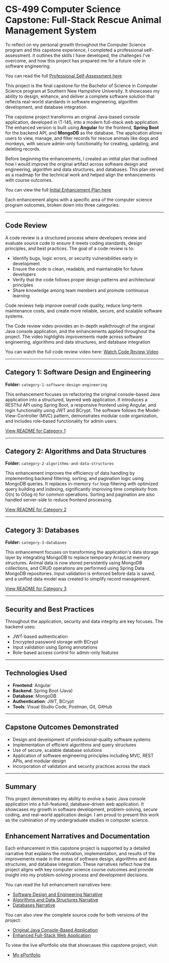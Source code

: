 # CS-499 Computer Science Capstone: Full-Stack Rescue Animal Management System

To reflect on my personal growth throughout the Computer Science program and this capstone experience, I completed a professional self-assessment. it outlines the skills I have developed, the challenges I've overcome, and how this project has prepared
me for a future role in software engineering.

You can read the full [Professional Self-Assessment here](./Professional%20Self-Assessment.md)

This project is the final capstone for the Bachelor of Science in Computer Science program at Southern New Hampshire University. It showcases my ability to design, enhance, and deliver a complete software solution that reflects real-world standards in software engineering, algorithm development, and database integration.

The capstone project transforms an original Java-based console application, developed in IT-145, into a modern full-stack web application. The enhanced version is built using **Angular** for the frontend, **Spring Boot** for the backend API, and **MongoDB** as the database. The application allows users to view, manage, and filter records for rescue animals like dogs and monkeys, with secure admin-only functionality for creating, updating, and deleting records.

Before beginning the enhancements, I created an intital plan that outlined how I would improve the original artifact across software design and engineering, algorithm and data structures, and databases. This plan served as a roadmap for the technical
work and helped align the enhancements with course outcomes. 

You can view the full [Initial Enhancement Plan here](./initial-enhancement-plan.md)

Each enhancement aligns with a specific area of the computer science program outcomes, broken down into three categories:

---

## Code Review 

A code review is a structured process where developers review and evaluate source code to ensure it meets coding standards, design principles, and best practices. The goal of a code review is to:
- Identify bugs, logic errors, or security vulnerabilities early in development
- Ensure the code is clean, readable, and maintainable for future developers
- Verify that the code follows proper design patterns and architectural principles
- Share knowledge among team members and promote continuous learning

Code reviews help improve overall code quality, reduce long-term maintenance costs, and create more reliable, secure, and scalable software systems. 

The Code review video provides an in-depth walkthrough of the original Java console application, and the enhancements applied throughout the project. The video highlights improvements made across software engineering, algorithms and data structures, and database integration

You can watch the full code review video here:
[Watch Code Review Video](https://www.youtube.com/watch?v=lfZujDgJ_nw)

---

## Category 1: Software Design and Engineering

**Folder:** `category-1-software-design-engineering`

This enhancement focuses on refactoring the original console-based Java application into a structured, layered web application. It introduces a RESTful API using Spring Boot, a responsive frontend using Angular, and login functionality using JWT and BCrypt. The software follows the Model-View-Controller (MVC) pattern, demonstrates modular code organization, and includes role-based functionality for admin users.

[View README for Category 1](./category-1-software-design-engineering/README.md)

---

## Category 2: Algorithms and Data Structures

**Folder:** `category-2-algorithms-and-data-structures`

This enhancement improves the efficiency of data handling by implementing backend filtering, sorting, and pagination logic using MongoDB queries. It replaces in-memory `for` loop filtering with optimized query building and indexing, significantly improving time complexity from O(n) to O(log n) for common operations. Sorting and pagination are also handled server-side to reduce frontend processing.

[View README for Category 2](./category-2-algorithms-and-data-structures/README.md)

---

## Category 3: Databases

**Folder:** `category-3-databases`

This enhancement focuses on transforming the application's data storage layer by integrating MongoDB to replace temporary ArrayList memory structures. Animal data is now stored persistently using MongoDB collections, and CRUD operations are performed using Spring Data MongoDB repositories. Input validation is enforced before data is saved, and a unified data model was created to simplify record management.

[View README for Category 3](./category-3-databases/README.md)

---

## Security and Best Practices

Throughout the application, security and data integrity are key focuses. The backend uses:
- JWT-based authentication
- Encrypted password storage with BCrypt
- Input validation using Spring annotations
- Role-based access control for admin-only features

---

## Technologies Used

- **Frontend**: Angular
- **Backend**: Spring Boot (Java)
- **Database**: MongoDB
- **Authentication**: JWT, BCrypt
- **Tools**: Visual Studio Code, Postman, Git, GitHub

---

## Capstone Outcomes Demonstrated

- Design and development of professional-quality software systems
- Implementation of efficient algorithms and query structures
- Use of secure, scalable database solutions
- Application of software engineering principles including MVC, REST APIs, and modular design
- Incorporation of validation and security practices across the stack

---

## Summary

This project demonstrates my ability to evolve a basic Java console application into a full-featured, database-driven web application. It showcases my growth in software development, problem-solving, secure coding, and real-world application design. I am proud to present this work as the culmination of my undergraduate studies in computer science.

## Enhancement Narratives and Documentation

Each enhancement in this capstone project is supported by a detailed narrative that explains the motivation, implementation, and results of the improvements made in the areas of software design, algorithms and data structures, and database integration. These narratives reflect how the project aligns with key computer science course outcomes and provide insight into my problem-solving process and development decisions.

You can read the full enhancement narratives here:
- [Software Design and Engineering Narrative](./category-1-software-design-engineering/Software%20Design%20and%20Engineering%20Narrative.md)
- [Algorithms and Data Structures Narrative](./category-2-algorithms-and-data-structures/Algorithms%20and%20Data%20Structures%20Narrative.md)
- [Databases Narrative](./category-3-databases/Databases%20Narrative.md)

You can also view the complete source code for both versions of the project:
- [Original Java Console-Based Application](./original-artifact-rescue-animal-app)
- [Enhanced Full-Stack Web Application](./enhanced-rescue-animal-app)

To view the live ePortfolio site that showcases this capstone project, visit:  
- [My ePortfolio](https://bobby-davis.github.io/ePortfolio/)

